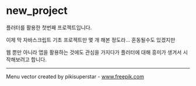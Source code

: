 # new_project

플러터를 활용한 첫번째 프로젝트입니다.



이제 막 자바스크립트 기초 프로젝트만 몇 개 해본 정도라... 혼동될수도 있겠지만



웹 뿐만 아니라 앱을 활용하는 것에도 관심을 가지다가 플러터에 대해 흥미가 생겨서 시작해보려고 합니다.





---



Menu vector created by pikisuperstar - www.freepik.com
